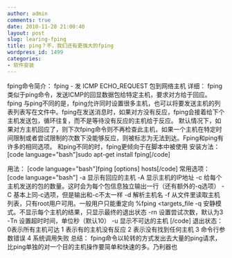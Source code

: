 ```yaml
---
author: admin
comments: true
date: 2010-11-28 21:00:40
layout: post
slug: learing-fping
title: ping？不，我们还有更强大的fping
wordpress_id: 1499
categories:
- 软件安装
---
```


fping命令简介：
           fping - 发 ICMP ECHO_REQUEST 包到网络主机
详细：
          fping类似于ping命令，发送ICMP的回显数据包给特定主机，要求对方给于回应。fping 与ping不同的是，fping允许同时设置很多主机，也可以将要发送主机的列表列表写在文件中。fping在发送消息时，如果对方没有反应，fping会接着给下个主机发送包，循环往复，而不是等待没有反应的主机给于反应。
          默认情况下，如果对方主机回应了，则下次fping命令则不再检查此主机，如果一个主机在特定时间限制或者尝试限制的次数下没能够反应，则被标志为无法到达。Fping和ping有许多的相同选项。
          和ping不同的时，fping更倾向于在脚本中被使用
安装方法：
	  [code language="bash"]sudo apt-get install fping[/code]
<!-- more -->
用法：
           [code language="bash"]fping   [options]   hosts[/code]
常用选项：
	  [code language="bash"]
	-a 显示有回应的主机
        -A 显示主机的IP地址
        -c  给每个主机发送的包的数量。这时会为每个包信息独立输出一行（还有额外的-q选项）
        -C  基本上同-c选项，但是输出和-c不太一样
	-d 解析主机名
	-f 从文件里读取主机列表，只有root用户可用。一般用户只能重定向
              %fping <targets_file
      -q 安静模式。不显示每个主机的结果，只显示最终的退出状态
      -rn 设置尝试次数，默认为3
      -Tn 设置超时时间，单位秒（默认10）
      -u  显示不可达的主机
	[/code]
 退出状态：
	0表示所有主机可达
        1 表示有的主机没有反应
        2  表示没有找到任何主机
        3 命令行参数错误
        4 系统调用失败
总结：
	fping命令以轮转的方式发出去大量的ping请求，比ping单独的对一个目的主机操作要简单和快速的多。乃利器也
         
